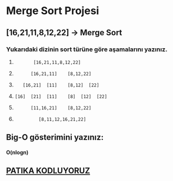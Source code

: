 # Merge Sort Projesi
## [16,21,11,8,12,22] -> Merge Sort
### Yukarıdaki dizinin sort türüne göre aşamalarını yazınız.
    
   
 1.            [16,21,11,8,12,22]

2.           [16,21,11]    [8,12,22]

3.        [16,21]  [11]    [8,12]  [22]

4.     [16]  [21]  [11]    [8]  [12]  [22]

5.           [11,16,21]    [8,12,22]

6.              [8,11,12,16,21,22] 



## Big-O gösterimini yazınız:

#### O(nlogn)





## [PATIKA KODLUYORUZ](https://www.patika.dev)


                       



